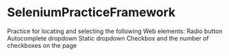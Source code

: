 # SeleniumPracticeFramework
Practice for locating and selecting the following Web elements:
Radio button
Autocomplete dropdown
Static dropdown
Checkbox and the number of checkboxes on the page
